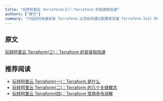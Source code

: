 ```yaml
---
title: "玩转阿里云 Terraform(三)：Terraform 的安装和加速"
authors: ["箫竹"]
summary: "介绍如何快速安装 Terraform 以及如何通过配置来加速 Terraform Init 的执行"
---
```


## 原文
[玩转阿里云 Terraform(三)：Terraform 的安装和加速](https://developer.aliyun.com/article/726467)

## 推荐阅读
- [玩转阿里云 Terraform(一)：Terraform 是什么](101-what-is-terraform.markdown)
- [玩转阿里云 Terraform(二)：Terraform 的几个关键概念](101-terraform-key-points.markdown)
- [玩转阿里云 Terraform(四)：Terraform 常用命令详解](101-terraform-common-commands.markdown)
